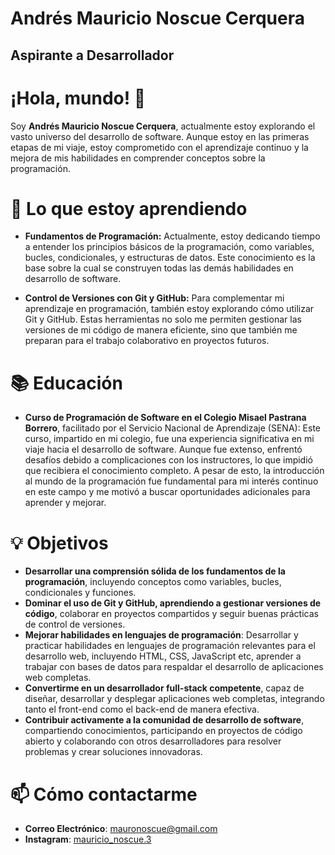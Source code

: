 


# Andrés Mauricio Noscue Cerquera

## Aspirante a Desarrollador 

# ¡Hola, mundo! 👋
Soy **Andrés Mauricio Noscue Cerquera**, actualmente estoy explorando el vasto universo del desarrollo de software. Aunque estoy en las primeras etapas de mi viaje, estoy comprometido con el aprendizaje continuo y la mejora de mis habilidades en comprender conceptos sobre la programación.

 # 🌱 Lo que estoy aprendiendo 
 * **Fundamentos de Programación:** Actualmente, estoy dedicando tiempo a entender los principios básicos de la programación, como variables, bucles, condicionales, y estructuras de datos. Este conocimiento es la base sobre la cual se construyen todas las demás habilidades en desarrollo de software.

* **Control de Versiones con Git y GitHub:** Para complementar mi aprendizaje en programación, también estoy explorando cómo utilizar Git y GitHub. Estas herramientas no solo me permiten gestionar las versiones de mi código de manera eficiente, sino que también me preparan para el trabajo colaborativo en proyectos futuros.

# 📚 Educación
* **Curso de Programación de Software en el Colegio Misael Pastrana Borrero**, facilitado por el Servicio Nacional de Aprendizaje (SENA): Este curso, impartido en mi colegio, fue una experiencia significativa en mi viaje hacia el desarrollo de software. Aunque fue extenso, enfrentó desafíos debido a complicaciones con los instructores, lo que impidió que recibiera el conocimiento completo. A pesar de esto, la introducción al mundo de la programación fue fundamental para mi interés continuo en este campo y me motivó a buscar oportunidades adicionales para aprender y mejorar.



# 💡 Objetivos
* **Desarrollar una comprensión sólida de los fundamentos de la programación**, incluyendo conceptos como variables, bucles, condicionales y funciones.
* **Dominar el uso de Git y GitHub, aprendiendo a gestionar versiones de código**, colaborar en proyectos compartidos y seguir buenas prácticas de control de versiones.
* **Mejorar habilidades en lenguajes de programación**: Desarrollar y practicar habilidades en lenguajes de programación relevantes para el desarrollo web, incluyendo HTML, CSS, JavaScript etc, aprender a trabajar con bases de datos para respaldar el desarrollo de aplicaciones web completas.
* **Convertirme en un desarrollador full-stack competente**, capaz de diseñar, desarrollar y desplegar aplicaciones web completas, integrando tanto el front-end como el back-end de manera efectiva.
* **Contribuir activamente a la comunidad de desarrollo de software**, compartiendo conocimientos, participando en proyectos de código abierto y colaborando con otros desarrolladores para resolver problemas y crear soluciones innovadoras.

# 📫 Cómo contactarme
* **Correo Electrónico**: [mauronoscue@gmail.com](mailto:mauronoscue@gmail.com)
*  **Instagram**: [mauricio_noscue.3](https://www.instagram.com/mauricio_noscue.3/)
  

